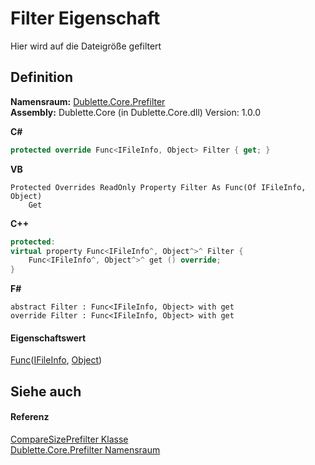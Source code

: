 # Filter Eigenschaft


Hier wird auf die Dateigröße gefiltert



## Definition
**Namensraum:** <a href="N_Dublette_Core_Prefilter.md">Dublette.Core.Prefilter</a>  
**Assembly:** Dublette.Core (in Dublette.Core.dll) Version: 1.0.0

**C#**
``` C#
protected override Func<IFileInfo, Object> Filter { get; }
```
**VB**
``` VB
Protected Overrides ReadOnly Property Filter As Func(Of IFileInfo, Object)
	Get
```
**C++**
``` C++
protected:
virtual property Func<IFileInfo^, Object^>^ Filter {
	Func<IFileInfo^, Object^>^ get () override;
}
```
**F#**
``` F#
abstract Filter : Func<IFileInfo, Object> with get
override Filter : Func<IFileInfo, Object> with get
```



#### Eigenschaftswert
<a href="https://learn.microsoft.com/dotnet/api/system.func-2" target="_blank" rel="noopener noreferrer">Func</a>(<a href="T_Dublette_Core_Interfaces_IFileInfo.md">IFileInfo</a>, <a href="https://learn.microsoft.com/dotnet/api/system.object" target="_blank" rel="noopener noreferrer">Object</a>)

## Siehe auch


#### Referenz
<a href="T_Dublette_Core_Prefilter_CompareSizePrefilter.md">CompareSizePrefilter Klasse</a>  
<a href="N_Dublette_Core_Prefilter.md">Dublette.Core.Prefilter Namensraum</a>  

